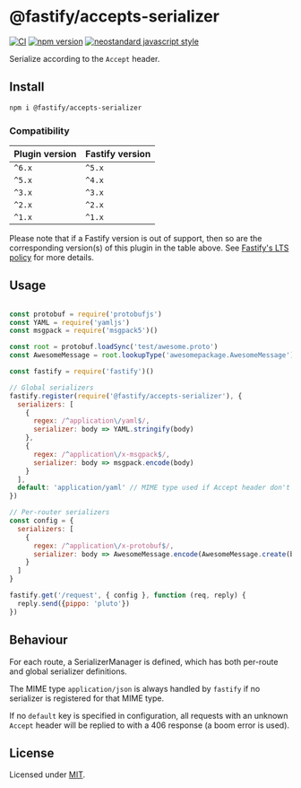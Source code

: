 # @fastify/accepts-serializer

[![CI](https://github.com/fastify/fastify-accepts-serializer/actions/workflows/ci.yml/badge.svg?branch=master)](https://github.com/fastify/fastify-accepts-serializer/actions/workflows/ci.yml)
[![npm version](https://img.shields.io/npm/v/@fastify/accepts-serializer)](https://www.npmjs.com/package/@fastify/accepts-serializer)
[![neostandard javascript style](https://img.shields.io/badge/code_style-neostandard-brightgreen?style=flat)](https://github.com/neostandard/neostandard)

Serialize according to the `Accept` header.


## Install
```sh
npm i @fastify/accepts-serializer
```

### Compatibility

| Plugin version | Fastify version |
| ---------------|-----------------|
| `^6.x`         | `^5.x`          |
| `^5.x`         | `^4.x`          |
| `^3.x`         | `^3.x`          |
| `^2.x`         | `^2.x`          |
| `^1.x`         | `^1.x`          |


Please note that if a Fastify version is out of support, then so are the corresponding version(s) of this plugin
in the table above.
See [Fastify's LTS policy](https://github.com/fastify/fastify/blob/main/docs/Reference/LTS.md) for more details.

## Usage
```js

const protobuf = require('protobufjs')
const YAML = require('yamljs')
const msgpack = require('msgpack5')()

const root = protobuf.loadSync('test/awesome.proto')
const AwesomeMessage = root.lookupType('awesomepackage.AwesomeMessage')

const fastify = require('fastify')()

// Global serializers
fastify.register(require('@fastify/accepts-serializer'), {
  serializers: [
    {
      regex: /^application\/yaml$/,
      serializer: body => YAML.stringify(body)
    },
    {
      regex: /^application\/x-msgpack$/,
      serializer: body => msgpack.encode(body)
    }
  ],
  default: 'application/yaml' // MIME type used if Accept header don't match anything
})

// Per-router serializers
const config = {
  serializers: [
    {
      regex: /^application\/x-protobuf$/,
      serializer: body => AwesomeMessage.encode(AwesomeMessage.create(body)).finish()
    }
  ]
}

fastify.get('/request', { config }, function (req, reply) {
  reply.send({pippo: 'pluto'})
})
```

## Behaviour

For each route, a SerializerManager is defined, which has both per-route and global serializer definitions.

The MIME type `application/json` is always handled by `fastify` if no serializer is registered for that MIME type.

If no `default` key is specified in configuration, all requests with an unknown `Accept` header will be replied to with a 406 response (a boom error is used).

## License

Licensed under [MIT](./LICENSE).
